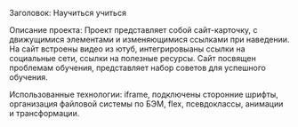 Заголовок: Научиться учиться

Описание проекта: Проект представляет собой сайт-карточку, с движущимися элементами и изменяющимися ссылками при наведении. На сайт встроены видео из ютуб, интегрировыаны ссылки на социальные сети, ссылки на полезные ресурсы. Сайт посвящен проблемам обучения, представляет набор советов для успешного обучения.

Использованные технологии: iframe, подключены сторонние шрифты, организация файловой системы по БЭМ, flex, псевдоклассы, анимации и трансформации.
